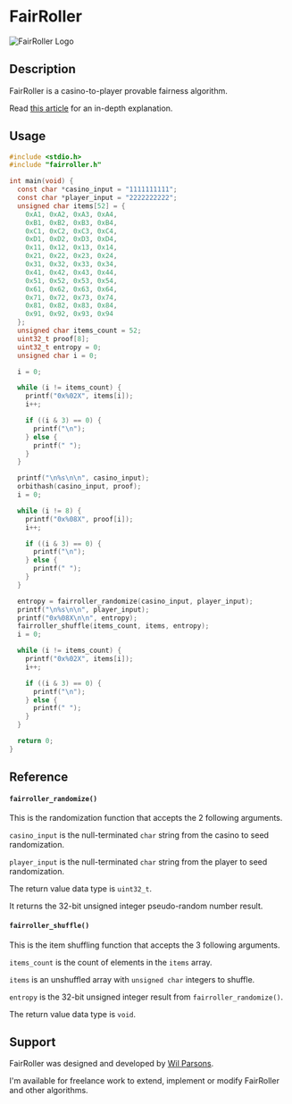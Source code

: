 # FairRoller
![FairRoller Logo](https://repository-images.githubusercontent.com/737368018/07e107b0-d2a0-4166-8600-0b5356eeae75)

## Description
FairRoller is a casino-to-player provable fairness algorithm.

Read [this article](https://medium.com/@wilparsons/fairroller-is-a-new-casino-shuffling-algorithm-with-provable-and-explainable-fairness-94964478b11f) for an in-depth explanation.

## Usage
``` c
#include <stdio.h>
#include "fairroller.h"

int main(void) {
  const char *casino_input = "1111111111";
  const char *player_input = "2222222222";
  unsigned char items[52] = {
    0xA1, 0xA2, 0xA3, 0xA4,
    0xB1, 0xB2, 0xB3, 0xB4,
    0xC1, 0xC2, 0xC3, 0xC4,
    0xD1, 0xD2, 0xD3, 0xD4,
    0x11, 0x12, 0x13, 0x14,
    0x21, 0x22, 0x23, 0x24,
    0x31, 0x32, 0x33, 0x34,
    0x41, 0x42, 0x43, 0x44,
    0x51, 0x52, 0x53, 0x54,
    0x61, 0x62, 0x63, 0x64,
    0x71, 0x72, 0x73, 0x74,
    0x81, 0x82, 0x83, 0x84,
    0x91, 0x92, 0x93, 0x94
  };
  unsigned char items_count = 52;
  uint32_t proof[8];
  uint32_t entropy = 0;
  unsigned char i = 0;

  i = 0;

  while (i != items_count) {
    printf("0x%02X", items[i]);
    i++;

    if ((i & 3) == 0) {
      printf("\n");
    } else {
      printf(" ");
    }
  }

  printf("\n%s\n\n", casino_input);
  orbithash(casino_input, proof);
  i = 0;

  while (i != 8) {
    printf("0x%08X", proof[i]);
    i++;

    if ((i & 3) == 0) {
      printf("\n");
    } else {
      printf(" ");
    }
  }

  entropy = fairroller_randomize(casino_input, player_input);
  printf("\n%s\n\n", player_input);
  printf("0x%08X\n\n", entropy);
  fairroller_shuffle(items_count, items, entropy);
  i = 0;

  while (i != items_count) {
    printf("0x%02X", items[i]);
    i++;

    if ((i & 3) == 0) {
      printf("\n");
    } else {
      printf(" ");
    }
  }

  return 0;
}
```

## Reference
#### `fairroller_randomize()`
This is the randomization function that accepts the 2 following arguments.

`casino_input` is the null-terminated `char` string from the casino to seed randomization.

`player_input` is the null-terminated `char` string from the player to seed randomization.

The return value data type is `uint32_t`.

It returns the 32-bit unsigned integer pseudo-random number result.

#### `fairroller_shuffle()`
This is the item shuffling function that accepts the 3 following arguments.

`items_count` is the count of elements in the `items` array.

`items` is an unshuffled array with `unsigned char` integers to shuffle.

`entropy` is the 32-bit unsigned integer result from `fairroller_randomize()`.

The return value data type is `void`.

## Support
FairRoller was designed and developed by [Wil Parsons](https://github.com/wilparsons).

I'm available for freelance work to extend, implement or modify FairRoller and other algorithms.
